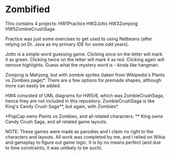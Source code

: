 Zombified
=======
This contains 4 projects:
  HW1Practice
  HW2Jotto
  HW3Zomjong
  HW5ZombieCrushSaga

Practice was just some exercises to get used to using Netbeans (after relying on Dr. Java as my primary IDE for some odd years).

Jotto is a simple word guessing game. Clicking once on the letter will mark it as green. Clicking twice on the letter will mark it as red. Clicking again will remove highlights. Guess what the mystery word is - kinda like hangman.

Zomjong is Mahjong, but with zombie sprites (taken from Wikipedia's Plants vs Zombies page)*. There are a few options for premade shapes, although more can easily be added.

HW4 consisted of UML diagrams for HW5/6, which was ZombieCrushSaga, hence they are not included in this repository. ZombieCrushSaga is like King's Candy Crush Saga**, but again, with Zombies*.



*PopCap owns Plants vs Zombies, and all related characters.
** King owns Candy Crush Saga, and all related game layouts.

NOTE: These games were made as parodies and I claim no right to the characters and layouts. All work was completed by me, and I relied on Wikia and gameplay to figure out game logic. It is by no means perfect (and due to time constraints, it was unlikely to be such).
